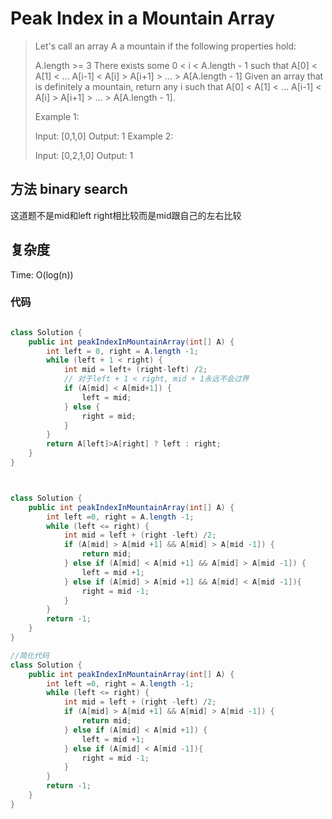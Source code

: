 # Peak Index in a Mountain Array

> Let's call an array A a mountain if the following properties hold:
> 
> A.length >= 3
> There exists some 0 < i < A.length - 1 such that A[0] < A[1] < ... A[i-1] < A[i] > A[i+1] > ... > A[A.length - 1]
> Given an array that is definitely a mountain, return any i such that A[0] < A[1] < ... A[i-1] < A[i] > A[i+1] > ... > A[A.length - 1].
> 
> Example 1:
> 
> Input: [0,1,0]
> Output: 1
> Example 2:
> 
> Input: [0,2,1,0]
> Output: 1

## 方法 binary search
这道题不是mid和left right相比较而是mid跟自己的左右比较
## 复杂度
Time: O(log(n))
### 代码
```java

class Solution {
    public int peakIndexInMountainArray(int[] A) {
        int left = 0, right = A.length -1;
        while (left + 1 < right) {
            int mid = left+ (right-left) /2;
            // 对于left + 1 < right, mid + 1永远不会过界
            if (A[mid] < A[mid+1]) {
                left = mid;
            } else {
                right = mid;
            }
        }
        return A[left]>A[right] ? left : right;
    }
}



class Solution {
    public int peakIndexInMountainArray(int[] A) {
        int left =0, right = A.length -1;
        while (left <= right) {
            int mid = left + (right -left) /2;
            if (A[mid] > A[mid +1] && A[mid] > A[mid -1]) {
                return mid;
            } else if (A[mid] < A[mid +1] && A[mid] > A[mid -1]) {
                left = mid +1;
            } else if (A[mid] > A[mid +1] && A[mid] < A[mid -1]){
                right = mid -1;
            }
        }
        return -1;
    }
}

//简化代码
class Solution {
    public int peakIndexInMountainArray(int[] A) {
        int left =0, right = A.length -1;
        while (left <= right) {
            int mid = left + (right -left) /2;
            if (A[mid] > A[mid +1] && A[mid] > A[mid -1]) {
                return mid;
            } else if (A[mid] < A[mid +1]) {
                left = mid +1;
            } else if (A[mid] < A[mid -1]){
                right = mid -1;
            }
        }
        return -1;
    }
}
```
